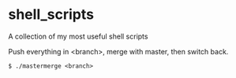 # shell_scripts
A collection of my most useful shell scripts


Push everything in \<branch\>, merge with master, then switch back.
```shell
$ ./mastermerge <branch>
```

